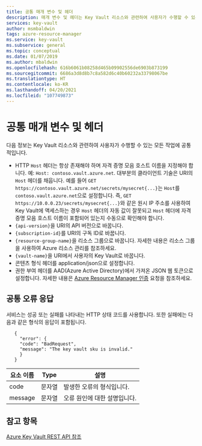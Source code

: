 ```yaml
---
title: 공통 매개 변수 및 헤더
description: 매개 변수 및 헤더는 Key Vault 리소스와 관련하여 사용자가 수행할 수 있는 모든 작업에 공통적입니다.
services: key-vault
author: msmbaldwin
tags: azure-resource-manager
ms.service: key-vault
ms.subservice: general
ms.topic: conceptual
ms.date: 01/07/2019
ms.author: mbaldwin
ms.openlocfilehash: 616b6061b08258d465b09902556de6903b873199
ms.sourcegitcommit: 6686a3d8d8b7c8a582d6c40b60232a33798067be
ms.translationtype: HT
ms.contentlocale: ko-KR
ms.lasthandoff: 04/20/2021
ms.locfileid: "107749873"
---
```

# <a name="common-parameters-and-headers"></a>공통 매개 변수 및 헤더

다음 정보는 Key Vault 리소스와 관련하여 사용자가 수행할 수 있는 모든 작업에 공통적입니다.

- HTTP `Host` 헤더는 항상 존재해야 하며 자격 증명 모음 호스트 이름을 지정해야 합니다. 예: `Host: contoso.vault.azure.net`. 대부분의 클라이언트 기술은 URI의 `Host` 헤더를 채웁니다. 예를 들어 `GET https://contoso.vault.azure.net/secrets/mysecret{...}`는 `Host`를 `contoso.vault.azure.net`으로 설정합니다. 즉, `GET https://10.0.0.23/secrets/mysecret{...}`와 같은 원시 IP 주소를 사용하여 Key Vault에 액세스하는 경우 `Host` 헤더의 자동 값이 잘못되고 `Host` 헤더에 자격 증명 모음 호스트 이름이 포함되어 있는지 수동으로 확인해야 합니다.
- `{api-version}`을 URI의 API 버전으로 바꿉니다.
- `{subscription-id}`를 URI의 구독 ID로 바꿉니다.
- `{resource-group-name}`을 리소스 그룹으로 바꿉니다. 자세한 내용은 리소스 그룹을 사용하여 Azure 리소스 관리를 참조하세요.
- `{vault-name}`을 URI에서 사용자의 Key Vault로 바꿉니다.
- 콘텐츠 형식 헤더를 application/json으로 설정합니다.
- 권한 부여 헤더를 AAD(Azure Active Directory)에서 가져온 JSON 웹 토큰으로 설정합니다. 자세한 내용은 [Azure Resource Manager 인증](authentication-requests-and-responses.md) 요청을 참조하세요.

## <a name="common-error-response"></a>공통 오류 응답
서비스는 성공 또는 실패를 나타내는 HTTP 상태 코드를 사용합니다. 또한 실패에는 다음과 같은 형식의 응답이 포함됩니다.

```
   {  
     "error": {  
     "code": "BadRequest",  
     "message": "The key vault sku is invalid."  
     }  
   }  
```

|요소 이름 | Type | 설명 |
|---|---|---|
| code | 문자열 | 발생한 오류의 형식입니다.|
| message | 문자열 | 오류 원인에 대한 설명입니다. |



## <a name="see-also"></a>참고 항목
 [Azure Key Vault REST API 참조](/rest/api/keyvault/)
